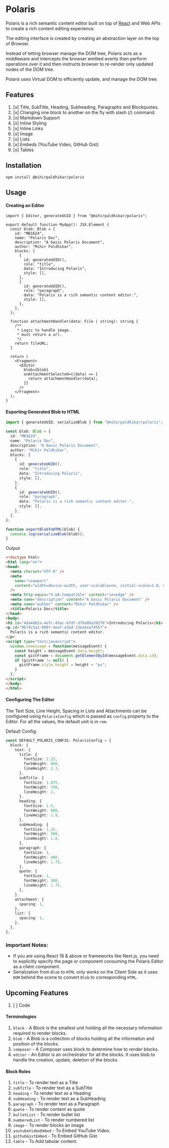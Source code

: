 # Polaris

Polaris is a rich semantic content editor built on top of [React](https://react.dev) and Web APIs to create a rich
content editing experience.

The editing interface is created by creating an abstraction layer on the top of Browser.

Instead of letting browser manage the DOM tree, Polaris acts as a middleware and intercepts the browser emitted events
then perform operations over it and then instructs browser to re-render only updated nodes of the DOM tree.

Polaris uses Virtual DOM to efficiently update, and manage the DOM tree.

## Features

1. [x] Title, SubTitle, Heading, Subheading, Paragraphs and Blockquotes.
2. [x] Changing one block to another on the fly with slash (/) command.
3. [x] Markdown Support
4. [x] Inline Styling
5. [x] Inline Links
6. [x] Image
7. [x] Lists
8. [x] Embeds (YouTube Video, GitHub Gist)
9. [x] Tables

## Installation

```
npm install @mihirpaldhikar/polaris
```

## Usage

#### Creating an Editor

```tsx
import { Editor, generateUUID } from "@mihirpaldhikar/polaris";

export default function MyApp(): JSX.Element {
  const blob: Blob = {
    id: "MB1624",
    name: "Polaris Doc",
    description: "A basic Polaris Document",
    author: "Mihir Paldhikar",
    blocks: [
      {
        id: generateUUID(),
        role: "title",
        data: "Introducing Polaris",
        style: [],
      },
      {
        id: generateUUID(),
        role: "paragraph",
        data: "Polaris is a rich semantic content editor.",
        style: [],
      },
    ],
  };

  function attachmentHandler(data: File | string): string {
    /**
     * Logic to handle image.
     * must return a url.
     */
    return fileURL;
  }

  return (
    <Fragment>
      <Editor
        blob={blob}
        onAttachmentSelected={(data) => {
          return attachmentHandler(data);
        }}
      />
    </Fragment>
  );
}
```

#### Exporting Generated Blob to HTML

```ts
import { generateUUID, serializeBlob } from "@mihirpaldhikar/polaris";

const blob: Blob = {
  id: "MB1624",
  name: "Polaris Doc",
  description: "A basic Polaris Document",
  author: "Mihir Paldhikar",
  blocks: [
    {
      id: generateUUID(),
      role: "title",
      data: "Introducing Polaris",
      style: [],
    },
    {
      id: generateUUID(),
      role: "paragraph",
      data: "Polaris is a rich semantic content editor.",
      style: [],
    },
  ],
};

function exportBlobToHTML(blob) {
  console.log(serializeBlob(blob));
}
```

Output

```html
<!doctype html>
<html lang="en">
<head>
  <meta charset="UTF-8" />
  <meta
    name="viewport"
    content="width=device-width, user-scalable=no, initial-scale=1.0, maximum-scale=1.0, minimum-scale=1.0"
  />
  <meta http-equiv="X-UA-Compatible" content="ie=edge" />
  <meta name="description" content="A basic Polaris Document" />
  <meta name="author" content="Mihir Paldhikar" />
  <title>Polaris Doc</title>
</head>
<body>
<h1 id="4da4d82a-4efc-45ac-bfdf-d78a06a392f6">Introducing Polaris</h1>
<p id="9b74c5a2-0807-4eaf-a1bd-33ea5ea74557">
  Polaris is a rich semantic content editor.
</p>
<script type="text/javascript">
  window.onmessage = function(messageEvent) {
    const height = messageEvent.data.height;
    const gistFrame = document.getElementById(messageEvent.data.id);
    if (gistFrame != null) {
      gistFrame.style.height = height + "px";
    }
  };
</script>
</body>
</html>
```

#### Configuring The Editor

The Text Size, Line Height, Spacing in Lists and Attachments can be configured using `PolarisConfig` which is passed
as `config` property to the Editor. For all the values, the default unit is in `rem`.

Default Config:

```typescript
const DEFAULT_POLARIS_CONFIG: PolarisConfig = {
  block: {
    text: {
      title: {
        fontSize: 2.25,
        fontWeight: 800,
        lineHeight: 2.3,
      },
      subTitle: {
        fontSize: 1.875,
        fontWeight: 700,
        lineHeight: 2,
      },
      heading: {
        fontSize: 1.5,
        fontWeight: 600,
        lineHeight: 1.9,
      },
      subHeading: {
        fontSize: 1.25,
        fontWeight: 500,
        lineHeight: 1.8,
      },
      paragraph: {
        fontSize: 1,
        fontWeight: 400,
        lineHeight: 1.75,
      },
      quote: {
        fontSize: 1,
        fontWeight: 500,
        lineHeight: 1.75,
      },
    },
    attachment: {
      spacing: 1,
    },
    list: {
      spacing: 1,
    },
  },
};
```

### Important Notes:

- If you are using React 18 & above or frameworks like Next.js, you need to explicitly specify the page or component
  consuming the Polaris Editor as a client component.
- Serialization from `Blob` to `HTML` only works on the Client Side as it uses `DOM` behind the scene to convert `Blob`
  to
  corresponding `HTML`.

## Upcoming Features

1. [ ] Code

#### Terminologies

1. `block` - A Block is the smallest unit holding all the necessary information required to render blocks.
2. `blob` - A Blob is a collection of blocks holding all the information and position of the blocks.
3. `composer` - A Composer uses block to determine how to render blocks.
4. `editor` - An Editor is an orchestrator for all the blocks. It uses blob to handle the creation, update, deletion of
   the blocks.

#### Block Roles

1. `title` - To render text as a Title
2. `subTitle` - To render text as a SubTitle
3. `heading` - To render text as a Heading
4. `subHeading` - To render text as a SubHeading
5. `paragraph` - To render text as a Paragraph
6. `quote` - To render content as quote
7. `bulletList` - To render bullet list
8. `numberedList` - To render numbered list
9. `image` - To render blocks an image
10. `youtubeVideoEmbed` - To Embed YouTube Video.
11. `githubGistEmbed` - To Embed GitHub Gist.
12. `table` - To Add tabular content.
